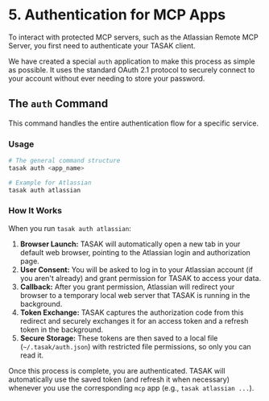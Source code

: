 # 5. Authentication for MCP Apps

To interact with protected MCP servers, such as the Atlassian Remote MCP Server, you first need to authenticate your TASAK client.

We have created a special `auth` application to make this process as simple as possible. It uses the standard OAuth 2.1 protocol to securely connect to your account without ever needing to store your password.

## The `auth` Command

This command handles the entire authentication flow for a specific service.

### Usage

```bash
# The general command structure
tasak auth <app_name>

# Example for Atlassian
tasak auth atlassian
```

### How It Works

When you run `tasak auth atlassian`:

1.  **Browser Launch:** TASAK will automatically open a new tab in your default web browser, pointing to the Atlassian login and authorization page.
2.  **User Consent:** You will be asked to log in to your Atlassian account (if you aren't already) and grant permission for TASAK to access your data.
3.  **Callback:** After you grant permission, Atlassian will redirect your browser to a temporary local web server that TASAK is running in the background.
4.  **Token Exchange:** TASAK captures the authorization code from this redirect and securely exchanges it for an access token and a refresh token in the background.
5.  **Secure Storage:** These tokens are then saved to a local file (`~/.tasak/auth.json`) with restricted file permissions, so only you can read it.

Once this process is complete, you are authenticated. TASAK will automatically use the saved token (and refresh it when necessary) whenever you use the corresponding `mcp` app (e.g., `tasak atlassian ...`).
